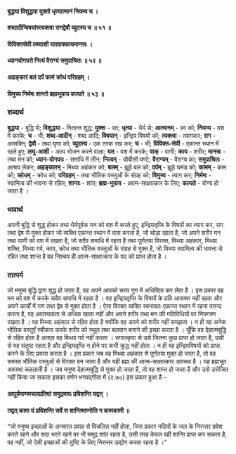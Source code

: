 #### बुद्ध्या विशुद्धया युक्तो धृत्यात्मानं नियम्य च ।
#### शब्दादीन्विषयांस्त्यक्त्वा रागद्वेषौ व्युदस्य च ॥ ५१ ॥
#### विविक्तसेवी लघ्वाशी यतवाक्कायमानसः ।
#### ध्यानयोगपरो नित्यं वैराग्यं समुपाश्रितः ॥ ५२ ॥
#### अहङ्कारं बलं दर्पं कामं क्रोधं परिग्रहम् ।
#### विमुच्य निर्ममः शान्तो ब्रह्मभूयाय कल्पते ॥ ५३ ॥

### शब्दार्थ

**बुद्ध्या** - बुद्धि से; **विशुद्धया** - नितान्त शुद्ध; **युक्तः** - रत; **धृत्या** - धैर्य से; **आत्मानम्** - स्व को; **नियम्य** - वश में करके; **च** - भी; **शब्द-आदीन्** - शब्द आदि; **विषयान्** - इन्द्रिय विषयों को; **त्यक्त्वा** - त्यागकर; **राग** - आसक्ति; **द्वेषौ** - तथा घृणा को; **व्युदस्य** - एक तरफ रख कर; **च** - भी; **विविक्त-सेवी** - एकान्त स्थान में रहते हुए; **लघु-आशी** - अल्प भोजन करने वाला; **यत** - वश में करके; **वाक्** - वाणी; **काय** - शरीर; **मानसः** - तथा मन को; **ध्यान-योगपरः** - समाधि में लीन; **नित्यम्** - चौबीसों घण्टे; **वैराग्यम्** - वैराग्य का; **समुपाश्रितः** - आश्रय लेकर; **अहङ्कारम्** - मिथ्या अहंकार को; **बलम्** - झूठे बल को; **दर्पम्** - झूठे घमंड को; **कामम्** - काम को; **क्रोधम्** - क्रोध को; **परिग्रहम्** - तथा भौतिक वस्तुओं के संग्रह को; **विमुच्य** - त्याग कर; **निर्ममः** - स्वामित्व की भावना से रहित; **शान्तः** - शांत; **ब्रह्म-भूयाय** - आत्म-साक्षात्कार के लिए; **कल्पते** - योग्य हो जाता है ।

### भावार्थ

अपनी बुद्धि से शुद्ध होकर तथा धैर्यपूर्वक मन को वश में करते हुए, इन्द्रियतृप्ति के विषयों का त्याग कर, राग तथा द्वेष से मुक्त होकर जो व्यक्ति एकान्त स्थान में वास करता है, जो थोड़ा खाता है, जो अपने शरीर मन तथा वाणी को वश में रखता है, जो सदैव समाधि में रहता है तथा पूर्णतया विरक्त, मिथ्या अहंकार, मिथ्या शक्ति, मिथ्या गर्व, काम, क्रोध तथा भौतिक वस्तुओं के संग्रह से मुक्त है, जो मिथ्या स्वामित्व की भावना से रहित तथा शान्त है वह निश्चय ही आत्म-साक्षात्कार के पद को प्राप्त होता है ।

### तात्पर्य

जो मनुष्य बुद्धि द्वारा शुद्ध हो जाता है, वह अपने आपको सत्त्व गुण में अधिष्ठित कर लेता है । इस प्रकार वह मन को वश में करके सदैव समाधि में रहता है । वह इन्द्रियतृप्ति के विषयों के प्रति आसक्त नहीं रहता और अपने कार्यों में राग तथा द्वेष से मुक्त होता है । ऐसा विरक्त व्यक्ति स्वभावतः एकान्त स्थान में रहना पसन्द करता है, वह आवश्यकता से अधिक खाता नहीं और अपने शरीर तथा मन की गतिविधियों पर नियन्त्रण रखता है । वह मिथ्या अहंकार से रहित होता है क्योंकि वह अपने को शरीर नहीं समझता । न ही वह अनेक भौतिक वस्तुएँ स्वीकार करके शरीर को स्थूल तथा बलवान बनाने की इच्छा करता है । चूँकि वह देहात्मबुद्धि से रहित होता है अतएव वह मिथ्या गर्व नहीं करता । भगवत्कृपा से उसे जितना कुछ प्राप्त हो जाता है, उसी से वह संतुष्ट रहता है और इन्द्रियतृप्ति न होने पर कभी क्रुद्ध नहीं होता । न ही वह इन्द्रियविषयों को प्राप्त करने के लिए प्रयास करता है । इस प्रकार जब वह मिथ्या अहंकार से पूर्णतया मुक्त हो जाता है, तो वह समस्त भौतिक वस्तुओं से विरक्त बन जाता है और यही ब्रह्म की आत्म-साक्षात्कार अवस्था है । यह ब्रह्मभूत अवस्था कहलाती है । जब मनुष्य देहात्मबुद्धि से मुक्त हो जाता है, तो वह शान्त हो जाता है और उसे उत्तेजित नहीं किया जा सकता इसका वर्णन भगवद्गीता में (२.७०) इस प्रकार हुआ है –

#### आपूर्यमाणमचलप्रतिष्ठं समुद्रमापः प्रविशन्ति यद्वत् ।
#### तद्वत् कामा यं प्रविशन्ति सर्वे स शान्तिमाप्नोति न कामकामी ॥

“जो मनुष्य इच्छाओं के अनवरत प्रवाह से विचलित नहीं होता, जिस प्रकार नदियों के जल के निरन्तर प्रवेश करते रहने और सदा भरते रहने पर भी समुद्र शांत रहता है, उसी तरह केवल वही शान्ति प्राप्त कर सकता है, वह नहीं, जो ऐसी इच्छाओं की तुष्टि के लिए निरन्तर उद्योग करता रहता है ।”